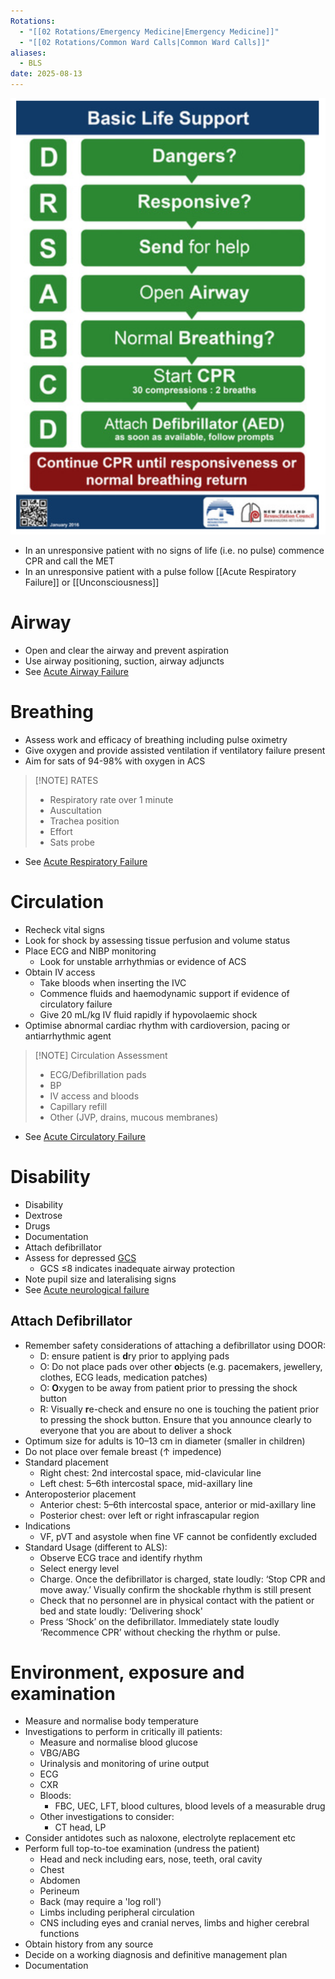 ```yaml
---
Rotations:
  - "[[02 Rotations/Emergency Medicine|Emergency Medicine]]"
  - "[[02 Rotations/Common Ward Calls|Common Ward Calls]]"
aliases:
  - BLS
date: 2025-08-13
---
```

![](Attachments/Pasted%20image%2020241212215451.png)
- In an unresponsive patient with no signs of life (i.e. no pulse) commence CPR and call the MET
- In an unresponsive patient with a pulse follow [[Acute Respiratory Failure]] or [[Unconsciousness]]
# Airway
- Open and clear the airway and prevent aspiration
- Use airway positioning, suction, airway adjuncts
- See [Acute Airway Failure](01%20Disciplines/Clinical/Emergencies/Acute%20Airway%20Failure.md)
# Breathing
- Assess work and efficacy of breathing including pulse oximetry
- Give oxygen and provide assisted ventilation if ventilatory failure present
- Aim for sats of 94-98% with oxygen in ACS

> [!NOTE] RATES 
> - Respiratory rate over 1 minute
> - Auscultation
> - Trachea position
> - Effort
> - Sats probe

- See [Acute Respiratory Failure](01%20Disciplines/Respiratory/Emergencies/Acute%20Respiratory%20Failure.md)
# Circulation
- Recheck vital signs
- Look for shock by assessing tissue perfusion and volume status
- Place ECG and NIBP monitoring
	- Look for unstable arrhythmias or evidence of ACS
- Obtain IV access
	- Take bloods when inserting the IVC
	- Commence fluids and haemodynamic support if evidence of circulatory failure
	- Give 20 mL/kg IV fluid rapidly if hypovolaemic shock
- Optimise abnormal cardiac rhythm with cardioversion, pacing or antiarrhythmic agent

> [!NOTE] Circulation Assessment
> - ECG/Defibrillation pads
> - BP
> - IV access and bloods
> - Capillary refill
> - Other (JVP, drains, mucous membranes)

- See [Acute Circulatory Failure](01%20Disciplines/Clinical/Emergencies/Shock.md)
# Disability
- Disability
- Dextrose
- Drugs
- Documentation
- Attach defibrillator
- Assess for depressed [GCS](00%20Reference/Clinical/Glasgow%20Coma%20Scale.md)
	- GCS ≤8 indicates inadequate airway protection
- Note pupil size and lateralising signs
- See [Acute neurological failure](01%20Disciplines/Clinical/Emergencies/Unconsciousness.md)

## Attach Defibrillator
- Remember safety considerations of attaching a defibrillator using DOOR:
	- D: ensure patient is **d**ry prior to applying pads
	- O: Do not place pads over other **o**bjects (e.g. pacemakers, jewellery, clothes, ECG leads, medication patches)
	- O: **O**xygen to be away from patient prior to pressing the shock button
	- R: Visually **r**e-check and ensure no one is touching the patient prior to pressing the shock button. Ensure that you announce clearly to everyone that you are about to deliver a shock
- Optimum size for adults is 10–13 cm in diameter (smaller in children)
- Do not place over female breast (↑ impedence)
- Standard placement
	- Right chest: 2nd intercostal space, mid-clavicular line
	- Left chest: 5–6th intercostal space, mid-axillary line
- Anteroposterior placement
	- Anterior chest: 5–6th intercostal space, anterior or mid-axillary line
	- Posterior chest: over left or right infrascapular region
- Indications
	- VF, pVT and asystole when fine VF cannot be confidently excluded
- Standard Usage (different to ALS):
	- Observe ECG trace and identify rhythm
	- Select energy level
	-  Charge. Once the defibrillator is charged, state loudly: ‘Stop CPR and move away.’ Visually confirm the shockable rhythm is still present
	- Check that no personnel are in physical contact with the patient or bed and state loudly: ‘Delivering shock'
	- Press ‘Shock’ on the defibrillator. Immediately state loudly ‘Recommence CPR’ without checking the rhythm or pulse.
# Environment, exposure and examination
- Measure and normalise body temperature
- Investigations to perform in critically ill patients:
	- Measure and normalise blood glucose
	- VBG/ABG
	- Urinalysis and monitoring of urine output
	- ECG
	- CXR
	- Bloods:
		- FBC, UEC, LFT, blood cultures, blood levels of a measurable drug
	- Other investigations to consider:
		- CT head, LP
- Consider antidotes such as naloxone, electrolyte replacement etc
- Perform full top-to-toe examination (undress the patient)
	- Head and neck including ears, nose, teeth, oral cavity
	- Chest
	- Abdomen
	- Perineum
	- Back (may require a 'log roll')
	- Limbs including peripheral circulation
	- CNS including eyes and cranial nerves, limbs and higher cerebral functions
- Obtain history from any source
- Decide on a working diagnosis and definitive management plan
- Documentation